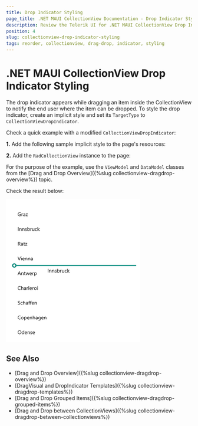 ```yaml
---
title: Drop Indicator Styling
page_title: .NET MAUI CollectionView Documentation - Drop Indicator Styling
description: Review the Telerik UI for .NET MAUI CollectionView Drop Indicator Styling.
position: 4
slug: collectionview-drop-indicator-styling
tags: reorder, collectionview, drag-drop, indicator, styling
---
```


# .NET MAUI CollectionView Drop Indicator Styling

The drop indicator appears while dragging an item inside the CollectionView to notify the end user where the item can be dropped. To style the drop indicator, create an implicit style and set its `TargetType` to `CollectionViewDropIndicator`.

Check a quick example with a modified `CollectionViewDropIndicator`:

**1.** Add the following sample implicit style to the page's resources:

<snippet id='collectionview-drop-indicator-style' />

**2.** Add the `RadCollectionView` instance to the page:

<snippet id='collectionview-drop-indicator-styling' />

For the purpose of the example, use the `ViewModel` and `DataModel` classes from the [Drag and Drop Overview]({%slug collectionview-dragdrop-overview%}) topic.

Check the result below:

![.NET MAUI CollectionView Drop Indicator Styling](../images/collectionview-dragdrop-dropindicatorstyle.png)

## See Also

- [Drag and Drop Overview]({%slug collectionview-dragdrop-overview%})
- [DragVisual and DropIndicator Templates]({%slug collectionview-dragdrop-templates%})
- [Drag and Drop Grouped Items]({%slug collectionview-dragdrop-grouped-items%})
- [Drag and Drop between CollectionViews]({%slug collectionview-dragdrop-between-collectionviews%})
